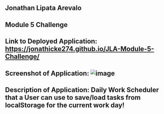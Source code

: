  ## Jonathan Lipata Arevalo 
 ## Module 5 Challenge
 ## Link to Deployed Application: https://jonathicke274.github.io/JLA-Module-5-Challenge/
 ## Screenshot of Application: ![image](https://user-images.githubusercontent.com/109185830/186827687-8e5618e8-60fe-4257-82ef-807c57573b0b.png)
 ## Description of Application: Daily Work Scheduler that a User can use to save/load tasks from localStorage for the current work day!